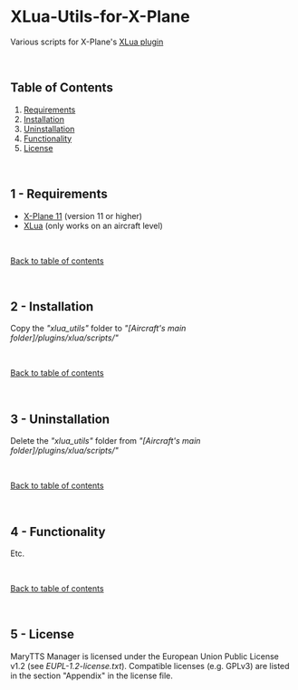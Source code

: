# XLua-Utils-for-X-Plane
Various scripts for X-Plane's [XLua plugin](https://github.com/X-Plane/XLua) 

&nbsp;

<a name="toc"></a>
## Table of Contents
1. [Requirements](#requirements)
2. [Installation](#install)
3. [Uninstallation](#uninstall)
4. [Functionality](#functionality)
5. [License](#license)

&nbsp;

<a name="requirements"></a>
## 1 - Requirements

- [X-Plane 11](https://www.x-plane.com/) (version 11 or higher)
- [XLua](https://github.com/X-Plane/XLua) (only works on an aircraft level)


&nbsp;

[Back to table of contents](#toc)

&nbsp;

<a name="install"></a>
## 2 - Installation

Copy the _"xlua_utils"_ folder to _"[Aircraft's main folder]/plugins/xlua/scripts/"_

&nbsp;

[Back to table of contents](#toc)

&nbsp;

<a name="uninstall"></a>
## 3 - Uninstallation

Delete the _"xlua_utils"_ folder from _"[Aircraft's main folder]/plugins/xlua/scripts/"_

&nbsp;

[Back to table of contents](#toc)

&nbsp;

<a name="functionality"></a>
## 4 - Functionality

Etc.


&nbsp;

[Back to table of contents](#toc)

&nbsp;

<a name="license"></a>
## 5 - License

MaryTTS Manager is licensed under the European Union Public License v1.2 (see _EUPL-1.2-license.txt_). Compatible licenses (e.g. GPLv3) are listed  in the section "Appendix" in the license file.